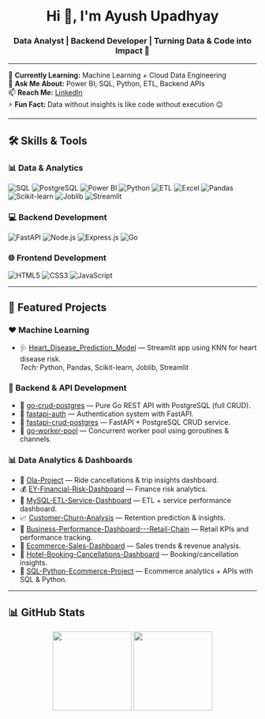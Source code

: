 <h1 align="center">Hi 👋, I'm Ayush Upadhyay</h1>
<h3 align="center">Data Analyst | Backend Developer | Turning Data & Code into Impact 🚀</h3>

---

🌱 **Currently Learning:** Machine Learning + Cloud Data Engineering  
💬 **Ask Me About:** Power BI, SQL, Python, ETL, Backend APIs  
📫 **Reach Me:** [LinkedIn](#)  
⚡ **Fun Fact:** Data without insights is like code without execution 😉

---

## 🛠 Skills & Tools  

### 📊 Data & Analytics  
![SQL](https://img.shields.io/badge/SQL-MySQL-blue?style=for-the-badge&logo=mysql) 
![PostgreSQL](https://img.shields.io/badge/PostgreSQL-Database-blue?style=for-the-badge&logo=postgresql) 
![Power BI](https://img.shields.io/badge/Power%20BI-Visualization-yellow?style=for-the-badge&logo=powerbi) 
![Python](https://img.shields.io/badge/Python-Data%20Analysis-blue?style=for-the-badge&logo=python) 
![ETL](https://img.shields.io/badge/ETL-Data%20Pipelines-green?style=for-the-badge) 
![Excel](https://img.shields.io/badge/Excel-Advanced-green?style=for-the-badge&logo=microsoftexcel) 
![Pandas](https://img.shields.io/badge/pandas-DataFrame-blue?style=for-the-badge&logo=pandas) 
![Scikit-learn](https://img.shields.io/badge/scikit--learn-ML-orange?style=for-the-badge&logo=scikitlearn) 
![Joblib](https://img.shields.io/badge/Joblib-Model%20Persistence-green?style=for-the-badge) 
![Streamlit](https://img.shields.io/badge/Streamlit-WebApp-red?style=for-the-badge&logo=streamlit)

### 💻 Backend Development  
![FastAPI](https://img.shields.io/badge/FastAPI-Backend-green?style=for-the-badge&logo=fastapi) 
![Node.js](https://img.shields.io/badge/Node.js-Backend-green?style=for-the-badge&logo=node.js) 
![Express.js](https://img.shields.io/badge/Express.js-API-blue?style=for-the-badge&logo=express) 
![Go](https://img.shields.io/badge/Go-Backend-blue?style=for-the-badge&logo=go) 

### 🌐 Frontend Development  
![HTML5](https://img.shields.io/badge/HTML5-orange?style=for-the-badge&logo=html5) 
![CSS3](https://img.shields.io/badge/CSS3-blue?style=for-the-badge&logo=css3) 
![JavaScript](https://img.shields.io/badge/JavaScript-yellow?style=for-the-badge&logo=javascript)

---

## 📌 Featured Projects

### ❤️ Machine Learning
- 🩺 [Heart_Disease_Prediction_Model](https://github.com/ayushupadhyay21/Heart_Disease_Prediction_Model) — Streamlit app using KNN for heart disease risk.  
  *Tech:* Python, Pandas, Scikit-learn, Joblib, Streamlit  

### 🔐 Backend & API Development
- 📝 [go-crud-postgres](https://github.com/ayushupadhyay21/go-crud-postgres) — Pure Go REST API with PostgreSQL (full CRUD).  
- 🔑 [fastapi-auth](https://github.com/ayushupadhyay21/fastapi-auth) — Authentication system with FastAPI.  
- 🧩 [fastapi-crud-postgres](https://github.com/ayushupadhyay21/fastapi-crud-postgres) — FastAPI + PostgreSQL CRUD service.  
- 👷 [go-worker-pool](https://github.com/ayushupadhyay21/go-worker-pool) — Concurrent worker pool using goroutines & channels.  

### 📊 Data Analytics & Dashboards
- 🚖 [Ola-Project](https://github.com/ayushupadhyay21/Ola-Project) — Ride cancellations & trip insights dashboard.  
- 💰 [EY-Financial-Risk-Dashboard](https://github.com/ayushupadhyay21/EY-Financial-Risk-Dashboard) — Finance risk analytics.  
- 🔄 [MySQL-ETL-Service-Dashboard](https://github.com/ayushupadhyay21/MySQL-ETL-Service-Dashboard) — ETL + service performance dashboard.  
- 📈 [Customer-Churn-Analysis](https://github.com/ayushupadhyay21/Customer-Churn-Analysis) — Retention prediction & insights.  
- 🏪 [Business-Performance-Dashboard---Retail-Chain](https://github.com/ayushupadhyay21/Business-Performance-Dashboard---Retail-Chain) — Retail KPIs and performance tracking.  
- 🛒 [Ecommerce-Sales-Dashboard](https://github.com/ayushupadhyay21/Ecommerce-Sales-Dashboard) — Sales trends & revenue analysis.  
- 🏨 [Hotel-Booking-Cancellations-Dashboard](https://github.com/ayushupadhyay21/Hotel-Booking-Cancellations-Dashboard) — Booking/cancellation insights.  
- 🧾 [SQL-Python-Ecommerce-Project](https://github.com/ayushupadhyay21/SQL-Python-Ecommerce-Project) — Ecommerce analytics + APIs with SQL & Python.

---

## 📊 GitHub Stats  
<p align="center">
  <img src="https://github-readme-stats.vercel.app/api?username=ayushupadhyay21&show_icons=true&theme=tokyonight" height="160em" />
  <img src="https://github-readme-stats.vercel.app/api/top-langs/?username=ayushupadhyay21&layout=compact&theme=tokyonight" height="160em" />
</p>
